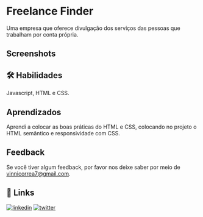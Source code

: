 
# Freelance Finder

Uma empresa que oferece divulgação dos serviços das pessoas que trabalham por conta própria.


## Screenshots
## 🛠 Habilidades
Javascript, HTML e CSS.


## Aprendizados

Aprendi a colocar as boas práticas do HTML e CSS, colocando no projeto o HTML semântico e responsividade com CSS.
## Feedback

Se você tiver algum feedback, por favor nos deixe saber por meio de vinnicorrea7@gmail.com.


## 🔗 Links
[![linkedin](https://img.shields.io/badge/linkedin-0A66C2?style=for-the-badge&logo=linkedin&logoColor=white)](https://www.linkedin.com/in/vinicius-graciano-5081501a1/)
[![twitter](https://img.shields.io/badge/twitter-1DA1F2?style=for-the-badge&logo=twitter&logoColor=white)](https://twitter.com/viniciuswx_)
